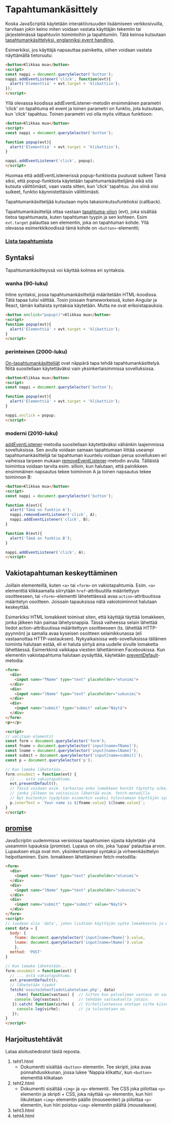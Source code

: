 # Tapahtumankäsittely
Koska JavaScriptiä käytetään interaktiivisuuden lisäämiseen verkkosivuilla, tarvitaan jokin keino miten voidaan vastata käyttäjän tekemiin tai järjestelmässä tapahtuviin toimintoihin ja tapahtumiin.
Tätä keinoa kutsutaan [tapahtumankäsittelyksi, englanniksi event handling.](https://developer.mozilla.org/en-US/docs/Learn/JavaScript/Building_blocks/Events)

Esimerkiksi, jos käyttäjä napsauttaa painiketta, siihen voidaan vastata näyttämällä tietoruutu:
```html
<button>Klikkaa mua</button>
<script>
const nappi = document.querySelector('button');
nappi.addEventListener('click', function(evt){
  alert('Elementtiä' + evt.target + 'klikattiin');
});
</script>
``` 
Yllä olevassa koodissa addEventListener-metodin ensimmäinen parametri 'click' on tapahtuma eli event ja toinen parametri on funktio, jota kutsutaan, kun 'click' tapahtuu.
Toinen parametri voi olla myös viittaus funktioon:
```html
<button>Klikkaa mua</button>
<script>
const nappi = document.querySelector('button');

function popup(evt){
  alert('Elementtiä' + evt.target + 'klikattiin');
}

nappi.addEventListener('click', popup);
</script>
``` 
Huomaa että addEventListenerissä popup-funktiosta puutuvat sulkeet Tämä siksi, että popup-funktiota käytetään tapahtumankäsittelijänä 
eikä sitä kutsuta välittömästi, vaan vasta sitten, kun 'click' tapahtuu. Jos siinä oisi sulkeet, funktio käynnistettäisiin välittömästi.

Tapahtumankäsittelijää kutsutaan myös takaisinkutsufunktioksi (callback).

Tapahtumankäsittelijä ottaa vastaan [tapahtuma-olion](https://developer.mozilla.org/en-US/docs/Web/API/Event) (evt), joka sisältää tietoa tapahtumasta, kuten tapahtuman tyypin ja sen kohteen. Esim `evt.target` palauttaa sen elementin, joka on tapahtuman kohde.
Yllä olevassa esimerkkikoodissä tämä kohde on `<button>`-elementti; 

### [Lista tapahtumista](https://developer.mozilla.org/en-US/docs/Web/Events) 

## Syntaksi
Tapahtumankäsitteyssä voi käyttää kolmea eri syntaksia.

### wanha (90-luku)
Inline syntaksi, jossa tapahtumankäsittelijä määritetään HTML-koodissa. Tätä tapaa tulisi välttää. Tosin joissain frameworkeissä, kuten Angular ja React, tämän kaltaista syntaksia käytetään. Mutta ne ovat erikoistapauksia.
```html
<button onclick="popup()">Klikkaa mua</button>
<script>
function popup(evt){
  alert('Elementtiä' + evt.target + 'klikattiin');
}
</script> 
```

### perinteinen (2000-luku)
[On-tapahtumankäsittelijät](https://developer.mozilla.org/en-US/docs/Web/Guide/Events/Event_handlers) ovat näppärä tapa tehdä tapahtumankäsittelyä. Niitä suositellaan käytettäväksi vain yksinkertaisimmissa sovelluksissa.
```html
<button>Klikkaa mua</button>
<script>
const nappi = document.querySelector('button');

function popup(evt){
  alert('Elementtiä' + evt.target + 'klikattiin');
}

nappi.onclick = popup;
</script>
```
### moderni (2010-luku)
[addEventListener](https://developer.mozilla.org/en-US/docs/Web/API/EventTarget/addEventListener)-metodia suositellaan käytettäväksi vähänkin laajemmissa sovelluksissa. Sen avulla voidaan samaan tapahtumaan liittää useampi tapahtumankäsittelijä tai tapahtuman kuuntelu voidaan perua sovelluksen eri vaiheissa tarpeen mukaan [removeEventListener](https://developer.mozilla.org/en-US/docs/Web/API/EventTarget/removeEventListener)-metodin avulla.
Tälläistä toimintoa voidaan tarvita esim. silloin, kun halutaan, että painikkeen ensimmäinen napsautus tekee toiminnon A ja toinen napsautus tekee toiminnon B: 
```html
<button>Klikkaa mua</button>
<script>
const nappi = document.querySelector('button');

function A(evt){
  alert('Tämä on funktio A');
  nappi.removeEventListener('click', A);
  nappi.addEventListener('click', B);
}

function B(evt){
  alert('Tämä on funktio B');
}

nappi.addEventListener('click', A);
</script>
```
## Vakiotapahtuman keskeyttäminen
Joillain elementeillä, kuten `<a>` tai `<form>` on vakiotapahtumia. Esim. `<a>` elementtiä klikkaamalla siirrytään `href`-attribuutilla määritettyyn osoitteeseen, tai `<form>`-elementti lähetettäessä avaa `action`-attribuutissa määritetyn osoitteen.
Joissain tapauksissa nätä vakiotoiminnot halutaan keskeyttää.

Esimerkiksi HTML lomakkeet toimivat siten, että käyttäjä täyttää lomakkeen, jonka jälkeen hän painaa lähetysnappia. Tässä vaiheessa selain lähettää tiedot action-attribuutissa määritettyyn osoitteeseen (ts. lähettää HTTP-pyynnön) ja samalla avaa kyseisen osoitteen selainikkunassa (eli vastaanottaa HTTP-vastauksen). Nykyaikaisissa web-sovelluksissa tälläinen toiminta halutaan estää, eli ei haluta siirtyä aina uudelle sivulle lomaketta lähettäessä. Esimerkkinä vaikkapa viestien lähettäminen Facebookissa. Kun elementin vakiotapahtuma halutaan pysäyttää, käytetään [preventDefault](https://developer.mozilla.org/en-US/docs/Web/API/Event/preventDefault)-metodia:
```html
<form>
  <div>
    <input name="fName" type="text" placeholder="etunimi">
  </div>
  <div>
    <input name="lName" type="text" placeholder="sukunimi">
  </div>
  <div>
    <input name="submit" type="submit" value="Näytä">
  </div>
</form>
<p></p>

<script>
// valitaan elementit
const form = document.querySelector('form');
const fname = document.querySelector('input[name=fName]');
const lname = document.querySelector('input[name=lName]');
const submit = document.querySelector('input[name=submit]');
const p = document.querySelector('p');

// Kun lomake lähetetään...
form.onsubmit = function(evt) {
  // ... estä vakiotapahtuma.
  evt.preventDefault();
  // Tässä voidaan esim. tarkastaa onko lomakkeen kentät täytetty oikein,
  // jonka jälkeen se voitaisiin lähettää esim. fetch-metodilla
  // Nyt kuitenkin tyydytään esimerkin vuoksi tulostamaan käyttäjän syöte.
  p.innerText = `Your name is ${fname.value} ${lname.value}`;
}
</script>
```

## [promise](https://developer.mozilla.org/en-US/docs/Web/JavaScript/Reference/Global_Objects/Promise)
JavaScriptin uudemmissa versioissa tapahtumien sijasta käytetään yhä useammin lupauksia (promise). Lupaus on olio, joka 'lupaa' palauttaa arvon.
Lupauksen etuja ovat mm. yksinkertaisempi syntaksi ja virheenkäsittelyn helpottaminen. Esim. lomakkeen lähettäminen fetch-metodilla:
```html
<form>
  <div>
    <input name="fName" type="text" placeholder="etunimi">
  </div>
  <div>
    <input name="lName" type="text" placeholder="sukunimi">
  </div>
  <div>
    <input name="submit" type="submit" value="Näytä">
  </div>
</form>
<script>
// luodaan olio 'data', johon lisätään käyttäjän syöte lomakkeesta ja määritetään http-metodiksi POST
const data = {
  body: {
    fname: document.querySelector('input[name=fName]').value,
    lname: document.querySelector('input[name=lName]').value
    },
  method: 'POST'
}

// Kun lomake lähetetään...
form.onsubmit = function(evt) {
  // ... estä vakiotapahtuma.
  evt.preventDefault();
  // lähetetään tiedot
  fetch('osoiteJohonTiedotLahetetaan.php', data)
    .then( function(vastaus) {  // Sitten kun palvelimen vastaus on saatu
    console.log(vastaus);       // tehdään vastauksella jotain.
   }).catch( function(virhe) {  // Virhetilanteessa otetaan virhe kiinni
     console.log(virhe);        // ja tulostetaan se.
   });
}
</script>
```
## Harjoitustehtävät
Lataa aloitustiedostot tästä reposta.
1. teht1.html
   * Dokumentti sisältää `<button>` elementin. Tee skripti, joka avaa ponnahdusikkunan, jossa lukee 'Nappia klikattu', kun `<button>` elementtiä klikataan
1. teht2.html
   * Dokumentti sisältää `<img>` ja `<p>` elementit. Tee CSS joka piilottaa `<p>` elementin ja skripti + CSS, joka näyttää `<p>` elementin, kun hiiri liikutetaan `<img>` elementin päälle (mouseenter) ja piilottaa `<p>` elementin, kun hiiri poistuu `<img>` elementin päältä (mouseleave).
1. teht3.html
1. teht4.html